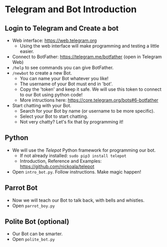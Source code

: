 # Telegram and Bot Introduction

## Login to Telegram and Create a bot

* Web interface: https://web.telegram.org
  * Using the web interface will make programming and testing a little easier.
* Connect to BotFather: https://telegram.me/botfather (open in Telegram Web)
* `/help` to see commands you can give BotFather.
* `/newbot` to create a new Bot.
  * You can name your Bot whatever you like!
  * The username of your Bot must end in 'bot'.
  * Copy the 'token' and keep it safe. We will use this token to connect to our Bot using python code!
  * More intructions here: https://core.telegram.org/bots#6-botfather
* Start chatting with your Bot.
  * Search for your Bot by name (or username to be more specific).
  * Select your Bot to start chatting.
  * Not very chatty? Let's fix that by programming it!

## Python

* We will use the *Telepot* Python framework for programming our bot.
  * If not already installed: `sudo pip3 install telepot`
  * Introduction, Reference and Examples: https://github.com/nickoala/telepot
* Open `intro_bot.py`. Follow instructions. Make magic happen!

## Parrot Bot

* Now we will teach our Bot to talk back, with bells and whistles.
* Open `parrot_boy.py` 

## Polite Bot (optional)

* Our Bot can be smarter. 
* Open `polite_bot.py`
